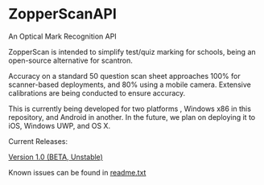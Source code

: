 # ZopperScanAPI
An Optical Mark Recognition API

ZopperScan is intended to simplify test/quiz marking for schools, being an open-source alternative for scantron.

Accuracy on a standard 50 question scan sheet approaches 100% for scanner-based deployments, and 80% using a mobile camera. Extensive calibrations are being conducted to ensure accuracy.

This is currently being developed for two platforms , Windows x86 in this repository, and Android in another.
In the future, we plan on deploying it to iOS, Windows UWP, and OS X.

Current Releases:

[Version 1.0 (BETA, Unstable)](https://github.com/DavidLu1997/ZopperScanAPI/blob/qtGui/ZopperScanAPI-1.0.zip)

Known issues can be found in [readme.txt](https://github.com/DavidLu1997/ZopperScanAPI/blob/qtGui/readme.txt)
